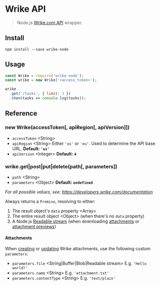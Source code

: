 # Wrike API

> Node.js [Wrike.com API](https://developers.wrike.com/documentation) wrapper.

## Install

```shell
npm install --save wrike-node
```

## Usage

```js
const Wrike = require('wrike-node');
const wrike = new Wrike('<access_token>');

wrike
  .get('/tasks', { limit: 3 })
  .then(tasks => console.log(tasks));
```

## Reference

### new Wrike(accessToken[, apiRegion[, apiVersion]])

* `accessToken` &lt;String&gt;
* `apiRegion` &lt;String&gt; Either `'us'` or `'eu'`. Used to determine the API base URL. **Default: `'us'`**
* `apiVersion` &lt;Integer&gt; **Default: `4`**

### wrike.get|post|put|delete(path[, parameters])

* `path` &lt;String&gt;
* `parameters` &lt;Object&gt; **Default: `undefined`**

_For all possible values, see: https://developers.wrike.com/documentation_

Always returns a `Promise`, resolving to either:

1. The result object's `data` property &lt;Array&gt;
2. The entire result object &lt;Object&gt; (when there's no `data` property)
3. A Node.js [Readable stream](https://nodejs.org/api/stream.html#stream_readable_streams) (when downloading [attachments](https://developers.wrike.com/documentation/api/methods/download-wrike-attachment) or [attachment previews](https://developers.wrike.com/documentation/api/methods/download-attachment-preview))

#### Attachments

When [creating](https://developers.wrike.com/documentation/api/methods/create-wrike-attachment) or [updating](https://developers.wrike.com/documentation/api/methods/update-attachment) Wrike attachments, use the following custom `parameters`:

* `parameters.file` &lt;String|Buffer|Blob|Readable stream&gt; E.g. `'Hello world!'`
* `parameters.name` &lt;String&gt; E.g. `'attachment.txt'`
* `parameters.contentType` &lt;String&gt; E.g. `'text/plain'`
